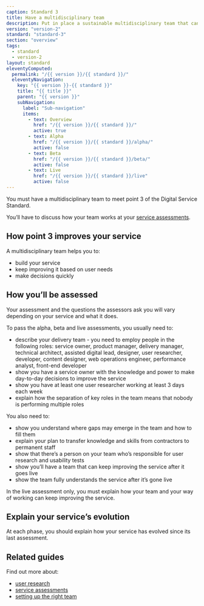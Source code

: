 ```yaml
---
caption: Standard 3
title: Have a multidisciplinary team
description: Put in place a sustainable multidisciplinary team that can design, build and operate the service, led by a suitably skilled and senior service owner with decision-making responsibility.
version: "version-2"
standard: "standard-3"
section: "overview"
tags:
  - standard
  - version-2
layout: standard
eleventyComputed:
  permalink: "/{{ version }}/{{ standard }}/"
  eleventyNavigation:
    key: "{{ version }}-{{ standard }}"
    title: "{{ title }}"
    parent: "{{ version }}"
    subNavigation:
      label: "Sub-navigation"
      items:
        - text: Overview
          href: "/{{ version }}/{{ standard }}/"
          active: true
        - text: Alpha
          href: "/{{ version }}/{{ standard }}/alpha/"
          active: false
        - text: Beta
          href: "/{{ version }}/{{ standard }}/beta/"
          active: false
        - text: Live
          href: "/{{ version }}/{{ standard }}/live"
          active: false
---
```


You must have a multidisciplinary team to meet point 3 of the Digital Service Standard.

You’ll have to discuss how your team works at your [service assessments](https://www.gov.uk/service-manual/service-assessments/how-service-assessments-work).

## How point 3 improves your service

A multidisciplinary team helps you to:

- build your service
- keep improving it based on user needs
- make decisions quickly

## How you’ll be assessed

Your assessment and the questions the assessors ask you will vary depending on your service and what it does.

To pass the alpha, beta and live assessments, you usually need to:

- describe your delivery team - you need to employ people in the following roles: service owner, product manager, delivery manager, technical architect, assisted digital lead, designer, user researcher, developer, content designer, web operations engineer, performance analyst, front-end developer
- show you have a service owner with the knowledge and power to make day-to-day decisions to improve the service
- show you have at least one user researcher working at least 3 days each week
- explain how the separation of key roles in the team means that nobody is performing multiple roles

You also need to:

- show you understand where gaps may emerge in the team and how to fill them
- explain your plan to transfer knowledge and skills from contractors to permanent staff
- show that there’s a person on your team who’s responsible for user research and usability tests
- show you’ll have a team that can keep improving the service after it goes live
- show the team fully understands the service after it’s gone live

In the live assessment only, you must explain how your team and your way of working can keep improving the service.

## Explain your service’s evolution

At each phase, you should explain how your service has evolved since its last assessment.

## Related guides

Find out more about:

- [user research](https://www.gov.uk/service-manual/user-research)
- [service assessments](https://www.gov.uk/service-manual/service-assessments)
- [setting up the right team](https://www.gov.uk/service-manual/the-team)
